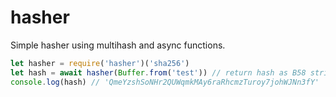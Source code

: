 # hasher

Simple hasher using multihash and async functions.

```javascript
let hasher = require('hasher')('sha256')
let hash = await hasher(Buffer.from('test')) // return hash as B58 string.
console.log(hash) // 'QmeYzshSoNHr2QUWqmkMAy6raRhcmzTuroy7johWJNn3fY'
```
